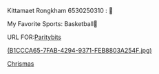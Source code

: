 Kittamaet Rongkham 6530250310 : 💫

My Favorite Sports: Basketball🏀

URL FOR:<a href="https://ohmykk.github.io/parity-bits">Paritybits

<p alige="left">
(B1CCCA65-7FAB-4294-9371-FEB8803A254F.jpg)

[Chrismas](christmas.md)

